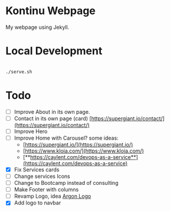 # Kontinu Webpage

My webpage using Jekyll.


# Local Development

```bash

./serve.sh

```


# Todo
- [ ] Improve About in its own page.
- [ ] Contact in its own page (card) [https://supergiant.io/contact/](https://supergiant.io/contact/)
- [ ] Improve Hero
- [ ] Improve Home with Carousel? some ideas:
    - [https://supergiant.io/](https://supergiant.io/)
    - [https://www.kloia.com/](https://www.kloia.com/)
    - [**https://caylent.com/devops-as-a-service**](https://caylent.com/devops-as-a-service)
- [X] Fix Services cards
- [ ] Change services Icons
- [ ] Change to Bootcamp instead of consulting
- [ ] Make Footer with columns
- [ ] Revamp Logo, idea [Argon Logo](https://demos.creative-tim.com/argon-design-system/assets/img/brand/white.png)
- [x] Add logo to navbar
